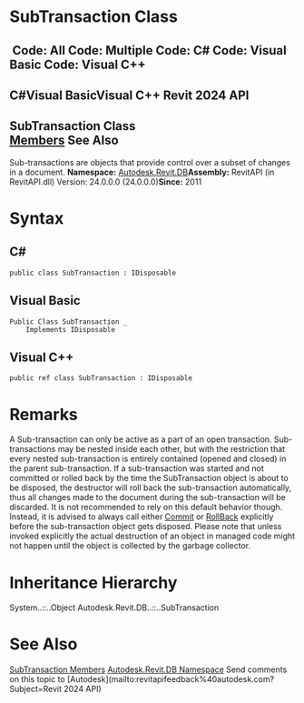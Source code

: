 # SubTransaction Class

﻿
 Code: All Code: Multiple Code: C# Code: Visual Basic Code: Visual C++   
---  
C#Visual BasicVisual C++
Revit 2024 API  
---  
SubTransaction Class  
[Members](d4e5eaf0-84c4-f75a-eefc-858cd9052a39.md "SubTransaction Members") See Also  
---  
Sub-transactions are objects that provide control over a subset of changes in a document. 
**Namespace:** [Autodesk.Revit.DB](87546ba7-461b-c646-cbb1-2cb8f5bff8b2.md "Autodesk.Revit.DB Namespace")**Assembly:** RevitAPI (in RevitAPI.dll) Version: 24.0.0.0 (24.0.0.0)**Since:** 2011 
# Syntax
C#  
---  
```text
public class SubTransaction : IDisposable
```
  
Visual Basic  
---  
```text
Public Class SubTransaction _
	Implements IDisposable
```
  
Visual C++  
---  
```text
public ref class SubTransaction : IDisposable
```
  
# Remarks
A Sub-transaction can only be active as a part of an open transaction. Sub-transactions may be nested inside each other, but with the restriction that every nested sub-transaction is entirely contained (opened and closed) in the parent sub-transaction. 
If a sub-transaction was started and not committed or rolled back by the time the SubTransaction object is about to be disposed, the destructor will roll back the sub-transaction automatically, thus all changes made to the document during the sub-transaction will be discarded. It is not recommended to rely on this default behavior though. Instead, it is advised to always call either [Commit](65a0359a-ef13-e7aa-7d5c-7470fe177848.md "Commit Method") or [RollBack](3de65ee0-50f1-c601-62f9-c77479b08418.md "RollBack Method") explicitly before the sub-transaction object gets disposed. Please note that unless invoked explicitly the actual destruction of an object in managed code might not happen until the object is collected by the garbage collector.
# Inheritance Hierarchy
System..::..Object Autodesk.Revit.DB..::..SubTransaction
# See Also
[SubTransaction Members](d4e5eaf0-84c4-f75a-eefc-858cd9052a39.md "SubTransaction Members")
[Autodesk.Revit.DB Namespace](87546ba7-461b-c646-cbb1-2cb8f5bff8b2.md "Autodesk.Revit.DB Namespace")
Send comments on this topic to [Autodesk](mailto:revitapifeedback%40autodesk.com?Subject=Revit 2024 API)